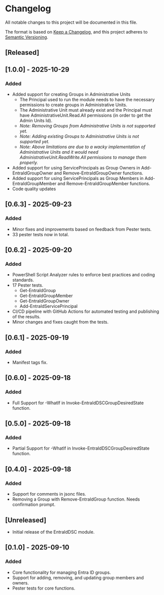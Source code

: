 # Changelog

All notable changes to this project will be documented in this file.

The format is based on [Keep a Changelog](https://keepachangelog.com/en/1.0.0/),
and this project adheres to [Semantic Versioning](https://semver.org/spec/v2.0.0.html).

## [Released]

## [1.0.0] - 2025-10-29

### Added

- Added support for creating Groups in Administrative Units
  - The Principal used to run the module needs to have the necessary permissions to create groups in Administrative Units.
  - The Administrative Unit must already exist and the Principal must have AdministrativeUnit.Read.All permissions (in order to get the Admin Units Id).
  - _Note: Removing Groups from Administrative Units is not supported yet._
  - _Note: Adding existing Groups to Administrative Units is not supported yet._
  - _Note: Above limitations are due to a wacky implementation of Administrative Units and it would need AdministrativeUnit.ReadWrite.All permissions to manage them properly._
- Added support for using ServicePrincipals as Group Owners in Add-EntraIdGroupOwner and Remove-EntraIdGroupOwner functions.
- Added support for using ServicePrincipals as Group Members in Add-EntraIdGroupMember and Remove-EntraIdGroupMember functions.
- Code quality updates

## [0.6.3] - 2025-09-23

### Added

- Minor fixes and improvements based on feedback from Pester tests.
- 33 pester tests now in total.

## [0.6.2] - 2025-09-20

### Added

- PowerShell Script Analyzer rules to enforce best practices and coding standards.
- 17 Pester tests.
  - Get-EntraIdGroup
  - Get-EntraIdGroupMember
  - Get-EntraIdGroupOwner
  - Add-EntraIdServicePrincipal
- CI/CD pipeline with GitHub Actions for automated testing and publishing of the results.
- Minor changes and fixes caught from the tests.

## [0.6.1] - 2025-09-19

### Added

- Manifest tags fix.

## [0.6.0] - 2025-09-18

### Added

- Full Support for -WhatIf in Invoke-EntraIdDSCGroupDesiredState function.

## [0.5.0] - 2025-09-18

### Added

- Partial Support for -WhatIf in Invoke-EntraIdDSCGroupDesiredState function.

## [0.4.0] - 2025-09-18

### Added

- Support for comments in jsonc files.
- Removing a Group with Remove-EntraIdGroup function. Needs confirmation prompt.

## [Unreleased]

- Initial release of the EntraIdDSC module.

## [0.1.0] - 2025-09-10

### Added

- Core functionality for managing Entra ID groups.
- Support for adding, removing, and updating group members and owners.
- Pester tests for core functions.
